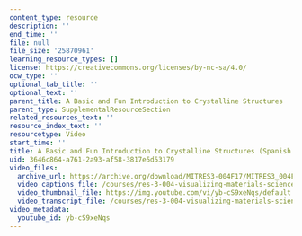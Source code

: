 ```yaml
---
content_type: resource
description: ''
end_time: ''
file: null
file_size: '25870961'
learning_resource_types: []
license: https://creativecommons.org/licenses/by-nc-sa/4.0/
ocw_type: ''
optional_tab_title: ''
optional_text: ''
parent_title: A Basic and Fun Introduction to Crystalline Structures
parent_type: SupplementalResourceSection
related_resources_text: ''
resource_index_text: ''
resourcetype: Video
start_time: ''
title: A Basic and Fun Introduction to Crystalline Structures (Spanish Version)
uid: 3646c864-a761-2a93-af58-3817e5d53179
video_files:
  archive_url: https://archive.org/download/MITRES3-004F17/MITRES3_004F17_2017EPFL_gonza_es_300k.mp4
  video_captions_file: /courses/res-3-004-visualizing-materials-science-fall-2017/13ca5d5d5fb751b68c43c30cf312d83d_yb-cS9xeNqs.vtt
  video_thumbnail_file: https://img.youtube.com/vi/yb-cS9xeNqs/default.jpg
  video_transcript_file: /courses/res-3-004-visualizing-materials-science-fall-2017/b5e667be75f1b0590a98e0572a86134f_yb-cS9xeNqs.pdf
video_metadata:
  youtube_id: yb-cS9xeNqs
---
```

